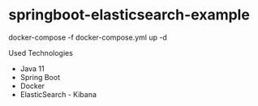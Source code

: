 # springboot-elasticsearch-example

docker-compose -f docker-compose.yml up -d

Used Technologies
  - Java 11
  - Spring Boot
  - Docker 
  - ElasticSearch - Kibana
